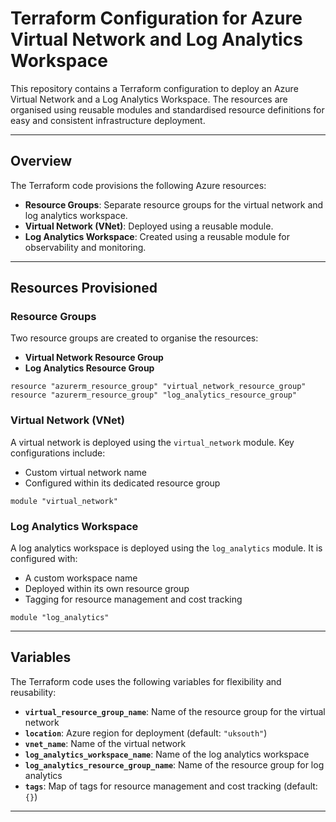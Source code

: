 
# Terraform Configuration for Azure Virtual Network and Log Analytics Workspace

This repository contains a Terraform configuration to deploy an Azure Virtual Network and a Log Analytics Workspace. The resources are organised using reusable modules and standardised resource definitions for easy and consistent infrastructure deployment.

---

## Overview

The Terraform code provisions the following Azure resources:
- **Resource Groups**: Separate resource groups for the virtual network and log analytics workspace.
- **Virtual Network (VNet)**: Deployed using a reusable module.
- **Log Analytics Workspace**: Created using a reusable module for observability and monitoring.

---

## Resources Provisioned

### Resource Groups
Two resource groups are created to organise the resources:
- **Virtual Network Resource Group**
- **Log Analytics Resource Group**

```hcl
resource "azurerm_resource_group" "virtual_network_resource_group"
resource "azurerm_resource_group" "log_analytics_resource_group"
```

### Virtual Network (VNet)
A virtual network is deployed using the `virtual_network` module. Key configurations include:
- Custom virtual network name
- Configured within its dedicated resource group

```hcl
module "virtual_network"
```

### Log Analytics Workspace
A log analytics workspace is deployed using the `log_analytics` module. It is configured with:
- A custom workspace name
- Deployed within its own resource group
- Tagging for resource management and cost tracking

```hcl
module "log_analytics"
```

---

## Variables
The Terraform code uses the following variables for flexibility and reusability:

- **`virtual_resource_group_name`**: Name of the resource group for the virtual network
- **`location`**: Azure region for deployment (default: `"uksouth"`)
- **`vnet_name`**: Name of the virtual network
- **`log_analytics_workspace_name`**: Name of the log analytics workspace
- **`log_analytics_resource_group_name`**: Name of the resource group for log analytics
- **`tags`**: Map of tags for resource management and cost tracking (default: `{}`)

---
